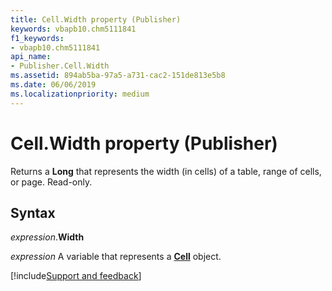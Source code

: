 ```yaml
---
title: Cell.Width property (Publisher)
keywords: vbapb10.chm5111841
f1_keywords:
- vbapb10.chm5111841
api_name:
- Publisher.Cell.Width
ms.assetid: 894ab5ba-97a5-a731-cac2-151de813e5b8
ms.date: 06/06/2019
ms.localizationpriority: medium
---
```



# Cell.Width property (Publisher)

Returns a **Long** that represents the width (in cells) of a table, range of cells, or page. Read-only.


## Syntax

_expression_.**Width**

_expression_ A variable that represents a **[Cell](Publisher.Cell.md)** object.



[!include[Support and feedback](~/includes/feedback-boilerplate.md)]